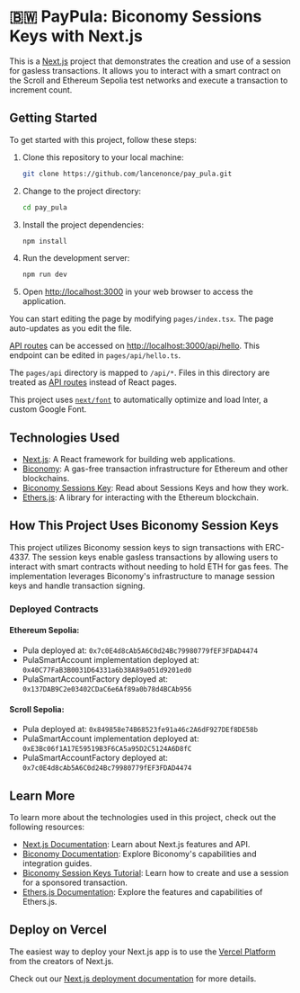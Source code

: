 # 🇧🇼 PayPula: Biconomy Sessions Keys with Next.js

This is a [Next.js](https://nextjs.org/) project that demonstrates the creation and use of a session for gasless transactions. It allows you to interact with a smart contract on the Scroll and Ethereum Sepolia test networks and execute a transaction to increment count.

## Getting Started

To get started with this project, follow these steps:

1. Clone this repository to your local machine:

   ```bash
   git clone https://github.com/lancenonce/pay_pula.git
   ```

2. Change to the project directory:

   ```bash
   cd pay_pula
   ```

3. Install the project dependencies:

   ```bash
   npm install
   ```

4. Run the development server:

   ```bash
   npm run dev
   ```

5. Open [http://localhost:3000](http://localhost:3000) in your web browser to access the application.

You can start editing the page by modifying `pages/index.tsx`. The page auto-updates as you edit the file.

[API routes](https://nextjs.org/docs/api-routes/introduction) can be accessed on [http://localhost:3000/api/hello](http://localhost:3000/api/hello). This endpoint can be edited in `pages/api/hello.ts`.

The `pages/api` directory is mapped to `/api/*`. Files in this directory are treated as [API routes](https://nextjs.org/docs/api-routes/introduction) instead of React pages.

This project uses [`next/font`](https://nextjs.org/docs/basic-features/font-optimization) to automatically optimize and load Inter, a custom Google Font.

## Technologies Used

* [Next.js](https://nextjs.org/): A React framework for building web applications.
* [Biconomy](https://www.biconomy.io/): A gas-free transaction infrastructure for Ethereum and other blockchains.
* [Biconomy Sessions Key](https://www.biconomy.io/post/modular-session-keys): Read about Sessions Keys and how they work.
* [Ethers.js](https://docs.ethers.org/v5/): A library for interacting with the Ethereum blockchain.

## How This Project Uses Biconomy Session Keys

This project utilizes Biconomy session keys to sign transactions with ERC-4337. The session keys enable gasless transactions by allowing users to interact with smart contracts without needing to hold ETH for gas fees. The implementation leverages Biconomy's infrastructure to manage session keys and handle transaction signing.

### Deployed Contracts

#### Ethereum Sepolia:
- Pula deployed at: `0x7c0E4d8cAb5A6C0d24Bc79980779fEF3FDAD4474`
- PulaSmartAccount implementation deployed at: `0x40C77FaB3B0031D64331a6b38A89a051d9201ed0`
- PulaSmartAccountFactory deployed at: `0x137DAB9C2e03402CDaC6e6Af89a0b78d4BCAb956`

#### Scroll Sepolia:
- Pula deployed at: `0x849858e74B68523fe91a46c2A6dF927DEf8DE58b`
- PulaSmartAccount implementation deployed at: `0xE3Bc06f1A17E59519B3F6CA5a95D2C5124A6D8fC`
- PulaSmartAccountFactory deployed at: `0x7c0E4d8cAb5A6C0d24Bc79980779fEF3FDAD4474`

## Learn More

To learn more about the technologies used in this project, check out the following resources:

* [Next.js Documentation](https://nextjs.org/docs): Learn about Next.js features and API.
* [Biconomy Documentation](https://docs.biconomy.io/): Explore Biconomy's capabilities and integration guides.
* [Biconomy Session Keys Tutorial](https://docs.biconomy.io/tutorials/sessions): Learn how to create and use a session for a sponsored transaction.
* [Ethers.js Documentation](https://docs.ethers.org/v5/): Explore the features and capabilities of Ethers.js.

## Deploy on Vercel

The easiest way to deploy your Next.js app is to use the [Vercel Platform](https://vercel.com/new?utm_medium=default-template&filter=next.js&utm_source=create-next-app&utm_campaign=create-next-app-readme) from the creators of Next.js.

Check out our [Next.js deployment documentation](https://nextjs.org/docs/deployment) for more details.
